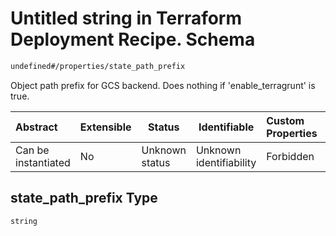 # Untitled string in Terraform Deployment Recipe. Schema

```txt
undefined#/properties/state_path_prefix
```

Object path prefix for GCS backend. Does nothing if 'enable_terragrunt' is true.


| Abstract            | Extensible | Status         | Identifiable            | Custom Properties | Additional Properties | Access Restrictions | Defined In                                                                                                            |
| :------------------ | ---------- | -------------- | ----------------------- | :---------------- | --------------------- | ------------------- | --------------------------------------------------------------------------------------------------------------------- |
| Can be instantiated | No         | Unknown status | Unknown identifiability | Forbidden         | Allowed               | none                | [deployment.schema.json\*](../../../../../../../../../../tmp/182028425/deployment.schema.json "open original schema") |

## state_path_prefix Type

`string`
